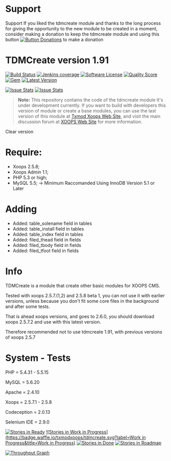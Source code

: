 # Support

Support
If you liked the tdmcreate module and thanks to the long process for giving the opportunity to the new module to be created in a moment, consider making a donation to keep the tdmcreate module and using this button <a href="http://www.txmodxoops.org/modules/xdonations/index.php" title="Button Donations" target="_blank"><img src="https://www.paypal.com/en_US/i/btn/btn_donate_LG.gif" alt="Button Donations" /></a> to make a donation

# TDMCreate version 1.91

[![Build Status](https://scrutinizer-ci.com/g/txmodxoops/tdmcreate/badges/build.png?b=master)](https://travis-ci.org/txmodxoops/tdmcreate)
[![Jenkins coverage](https://img.shields.io/jenkins/c/https/jenkins.qa.ubuntu.com/address-book-service-utopic-i386-ci.svg)](https://github.com/txmodxoops/tdmcreate)
[![Software License](https://img.shields.io/badge/license-GPL-brightgreen.svg?style=flat)](docs/license.txt)
[![Quality Score](https://img.shields.io/scrutinizer/g/txmodxoops/tdmcreate.svg?style=flat)](https://scrutinizer-ci.com/g/txmodxoops/tdmcreate)
[![Gem](https://img.shields.io/gem/dt/rails.svg)](txmodxoops/tdmcreate)
[![Latest Version](https://img.shields.io/github/release/txmodxoops/tdmcreate.svg?style=flat)](https://github.com/txmodxoops/TDMCreate-1.91/releases/latest)

<p>
<a href="http://issuestats.com/github/txmodxoops/tdmcreate"><img alt="Issue Stats" src="http://issuestats.com/github/txmodxoops/tdmcreate/badge/pr?style=flat"></a>
<a href="http://issuestats.com/github/txmodxoops/tdmcreate"><img alt="Issue Stats" src="http://issuestats.com/github/txmodxoops/tdmcreate/badge/issue?style=flat"></a>
<!--[![Github Releases (by Release)](https://img.shields.io/badge/tdmcreate-alpha%203.2-green.svg)](https://github.com/txmodxoops/tdmcreate/tree/alpha-3-4)-->
</p>

> **Note:** This repository contains the code of the tdmcreate module
It's under development currently. If you want to build with developers this version of module or create a base modules, you can use the last version of this module at [Txmod Xoops Web Site](http://www.txmodxoops.org), and visit the main discussion forum at [XOOPS Web Site](http://xoops.org/modules/newbb/viewtopic.php?topic_id=76746) for more information.

Clear version

# Require:
- Xoops 2.5.8;
- Xoops Admin 1.1;
- PHP 5.3 or high;
- MySQL 5.5; -> Minimum Raccomanded Using InnoDB Version 5.1 or Later

# Adding
 - Added: table_solename field in tables
 - Added: table_install field in tables
 - Added: table_index field in tables
 - Added: filed_thead field in fields
 - Added: filed_tbody field in fields
 - Added: filed_tfoot field in fields

# Info
TDMCreate is a module that create other basic modules for XOOPS CMS.

Tested with xoops 2.5.7.(1,2) and 2.5.8 beta 1, you can not use it with earlier versions, unless because you don't fit some core files in the background and after some tests.

That is ahead xoops versions, and goes to 2.6.0, you should download xoops 2.5.7.2 and use with this latest version.

Therefore recommended not to use tdmcreate 1.91, with previous versions of xoops 2.5.7

# System - Tests 
PHP = 5.4.31 - 5.5.15

MySQL = 5.6.20

Apache = 2.4.10

Xoops = 2.5.7.1 - 2.5.8

Codeception = 2.0.13

Selenium IDE = 2.9.0

[![Stories in Ready](https://badge.waffle.io/txmodxoops/tdmcreate.svg?label=ready&title=Ready)](http://waffle.io/txmodxoops/tdmcreate)
[![Stories in Work in Progress](https://badge.waffle.io/txmodxoops/tdmcreate.svg?label=Work in Progress&title=Work in Progress)](http://waffle.io/txmodxoops/tdmcreate)
[![Stories in Done](https://badge.waffle.io/txmodxoops/tdmcreate.svg?label=done&title=Done)](http://waffle.io/txmodxoops/tdmcreate)
[![Stories in Roadmap](https://badge.waffle.io/txmodxoops/tdmcreate.svg?label=roadmap&title=Roadmap)](http://waffle.io/txmodxoops/tdmcreate)

[![Throughput Graph](https://graphs.waffle.io/txmodxoops/tdmcreate/throughput.svg)](https://waffle.io/txmodxoops/tdmcreate/metrics)
